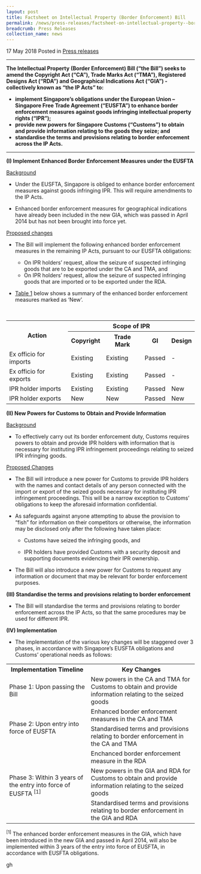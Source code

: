 ```yaml
---
layout: post
title: Factsheet on Intellectual Property (Border Enforcement) Bill
permalink: /news/press-releases/factsheet-on-intellectual-property--border-enforcement--bill
breadcrumb: Press Releases
collection_name: news
---
```


17 May 2018 Posted in [Press releases](/news/press-releases)

---

**The Intellectual Property (Border Enforcement) Bill (“the Bill”) seeks to amend the Copyright Act (“CA”), Trade Marks Act (“TMA”), Registered Designs Act (“RDA”) and Geographical Indications Act (“GIA”) - collectively known as “the IP Acts” to:**
* **implement Singapore’s obligations under the European Union – Singapore Free Trade Agreement (“EUSFTA”) to enhance border enforcement measures against goods infringing intellectual property rights (“IPR”);**
* **provide new powers for Singapore Customs (“Customs”) to obtain and provide information relating to the goods they seize; and**
* **standardise the terms and provisions relating to border enforcement across the IP Acts.**  
  
---

**(I) Implement Enhanced Border Enforcement Measures under the EUSFTA**


<u>Background</u>

* Under the EUSFTA, Singapore is obliged to enhance border enforcement measures against goods infringing IPR. This will require amendments to the IP Acts.
 

* Enhanced border enforcement measures for geographical indications have already been included in the new GIA, which was passed in April 2014 but has not been brought into force yet.


<u>Proposed changes</u>

* The Bill will implement the following enhanced border enforcement measures in the remaining IP Acts, pursuant to our EUSFTA obligations:

    * On IPR holders’ request, allow the seizure of suspected infringing goods that are to be exported under the CA and TMA, and
    * On IPR holders’ request, allow the seizure of suspected infringing goods that are imported or to be exported under the RDA.
    
* <u>Table 1</u> below shows a summary of the enhanced border enforcement measures marked as ‘New’.  
  
&nbsp;

<table class="table-h">
  <tr>
    <th rowspan="2">Action</td>
    <th colspan="4">Scope of IPR</th>
  </tr>
  <tr>
  <th>Copyright</th>
  <th>Trade Mark</th>
  <th>GI</th>
  <th>Design</th>
  
  </tr>
  
  <tr>
  <td>Ex officio for imports</td>
  <td>Existing</td>
  <td>Existing</td>
  <td>Passed</td>
  <td>-</td>
  
  
  </tr>
  
  <tr>
    <td>Ex officio for exports</td>
  <td>Existing</td>
  <td>Existing</td>
  <td>Passed</td>
  <td>-</td>
  </tr>
  
  
  <tr>
  <td>IPR holder imports</td>
  <td>Existing</td>
  <td>Existing</td>
  <td>Passed</td>
  <td>New</td>
  </tr>
  
  
  <tr>
    <td>IPR holder exports</td>
  <td>New</td>
  <td>New</td>
  <td>Passed</td>
  <td>New</td>
  </tr>
  </table>
  
  


**(II) New Powers for Customs to Obtain and Provide Information**

<u>Background</u>

* To effectively carry out its border enforcement duty, Customs requires powers to obtain and provide IPR holders with information that is necessary for instituting IPR infringement proceedings relating to seized IPR infringing goods.

<u>Proposed Changes</u>

* The Bill will introduce a new power for Customs to provide IPR holders with the names and contact details of any person connected with the import or export of the seized goods necessary for instituting IPR infringement proceedings. This will be a narrow exception to Customs’ obligations to keep the aforesaid information confidential.

* As safeguards against anyone attempting to abuse the provision to “fish” for information on their competitors or otherwise, the information may be disclosed only after the following have taken place:

    * Customs have seized the infringing goods, and
    
    * IPR holders have provided Customs with a security deposit and supporting documents evidencing their IPR ownership.
    
    
* The Bill will also introduce a new power for Customs to request any information or document that may be relevant for border enforcement purposes.

**(III) Standardise the terms and provisions relating to border enforcement**

* The Bill will standardise the terms and provisions relating to border enforcement across the IP Acts, so that the same procedures may be used for different IPR.

**(IV) Implementation**

* The implementation of the various key changes will be staggered over 3 phases, in accordance with Singapore’s EUSFTA obligations and Customs’ operational needs as follows:


<table class="table-h">
<tr>
<th>Implementation Timeline</th>
<th>Key Changes</th>
</tr>

<tr>
<td>Phase 1: Upon passing the Bill</td>
<td>New powers in the CA and TMA for Customs to obtain and provide information relating to the seized goods</td>
</tr>

<tr>
<td rowspan="2">Phase 2: Upon entry into force of EUSFTA</td>
<td>Enhanced border enforcement measures in the CA and TMA</td>

</tr>
<tr>
<td>Standardised terms and provisions relating to border enforcement in the CA and TMA</td>
</tr>


<tr>
<td rowspan="3"> Phase 3: Within 3 years of the entry into force of EUSFTA <sup>[1]</sup>  </td>


<td>Enchanced border enforcement measure in the RDA</td>
</tr>
<tr>
<td>New powers in the GIA and RDA for Customs to obtain and provide information relating to the seized goods</td>
</tr>


<tr>
<td>Standardised terms and provisions relating to border enforcement in the GIA and RDA</td>
</tr>


</table>


<sup>[1]</sup> The enhanced border enforcement measures in the GIA, which have been introduced in the new GIA and passed in April 2014, will also be implemented within 3 years of the entry into force of EUSFTA, in accordance with EUSFTA obligations.

gh
